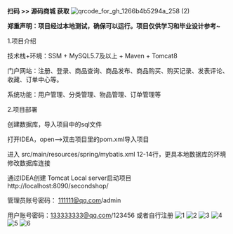 **扫码 >> 源码商城 获取** ![qrcode_for_gh_1266b4b5294a_258 (2)](https://github.com/user-attachments/assets/45838afd-19a8-4cdc-bdd5-74b9c76fb241)

 **郑重声明：项目经过本地测试，确保可以运行。项目仅供学习和毕业设计参考~** 


1.项目介绍

技术栈+环境：SSM + MySQL5.7及以上 + Maven + Tomcat8

门户网站：注册、登录、商品查询、商品发布、商品购买、购买记录、发表评论、收藏、订单中心等。

系统功能：用户管理、分类管理、物品管理、订单管理等

2.项目部署

创建数据库，导入项目中的sql文件

打开IDEA，open——>双击项目里的pom.xml导入项目

进入 src/main/resources/spring/mybatis.xml 12-14行，更具本地数据库的环境修改数据库连接

通过IDEA创建 Tomcat Local server启动项目 http://localhost:8090/secondshop/

管理员账号密码： 111111@qq.com/admin

用户账号密码：133333333@qq.com/123456 或者自行注册
![1](https://github.com/user-attachments/assets/d5894a30-a70c-43f7-ac33-458da916b6f3)
![2](https://github.com/user-attachments/assets/7769d1d1-39f0-4f76-b8ee-8b914c0a79d8)
![3](https://github.com/user-attachments/assets/91fb30c0-8401-4b16-aa98-06fd7cb5cea4)
![4](https://github.com/user-attachments/assets/45e403f5-1ff8-4e24-95ee-b3fadf92c8e2)
![5](https://github.com/user-attachments/assets/168e0be7-53dd-426e-8198-54036299544f)
![6](https://github.com/user-attachments/assets/b5629639-50ee-49eb-8f48-d613f5835ded)
